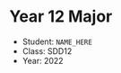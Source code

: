 # Year 12 Major
- Student: `NAME_HERE`
- Class: SDD12
- Year: 2022

<!-- Feel free to write whatever notes, logs, info below here! -->